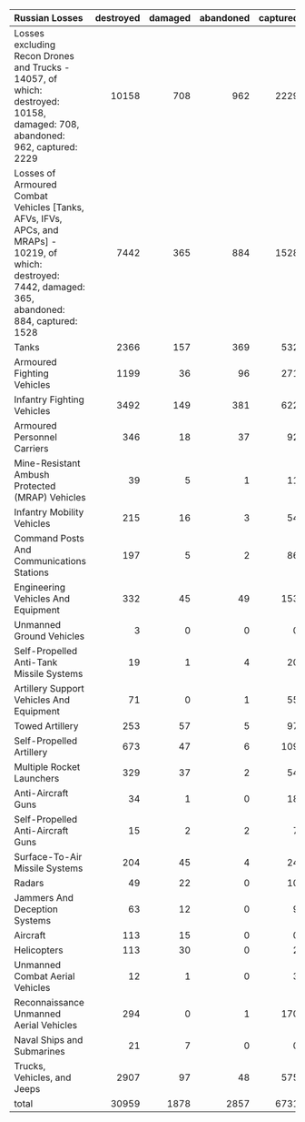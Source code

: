 | Russian Losses                                                                                                                                           |   destroyed |   damaged |   abandoned |   captured |   total |
|:---------------------------------------------------------------------------------------------------------------------------------------------------------|------------:|----------:|------------:|-----------:|--------:|
| Losses excluding Recon Drones and Trucks - 14057, of which: destroyed: 10158, damaged: 708, abandoned: 962, captured: 2229                               |       10158 |       708 |         962 |       2229 |   14057 |
| Losses of Armoured Combat Vehicles [Tanks, AFVs, IFVs, APCs, and MRAPs] - 10219, of which: destroyed: 7442, damaged: 365, abandoned: 884, captured: 1528 |        7442 |       365 |         884 |       1528 |   10219 |
| Tanks                                                                                                                                                    |        2366 |       157 |         369 |        532 |    3424 |
| Armoured Fighting Vehicles                                                                                                                               |        1199 |        36 |          96 |        271 |    1602 |
| Infantry Fighting Vehicles                                                                                                                               |        3492 |       149 |         381 |        622 |    4644 |
| Armoured Personnel Carriers                                                                                                                              |         346 |        18 |          37 |         92 |     493 |
| Mine-Resistant Ambush Protected  (MRAP) Vehicles                                                                                                         |          39 |         5 |           1 |         11 |      56 |
| Infantry Mobility Vehicles                                                                                                                               |         215 |        16 |           3 |         54 |     288 |
| Command Posts And Communications Stations                                                                                                                |         197 |         5 |           2 |         86 |     290 |
| Engineering Vehicles And Equipment                                                                                                                       |         332 |        45 |          49 |        153 |     579 |
| Unmanned Ground Vehicles                                                                                                                                 |           3 |         0 |           0 |          0 |       3 |
| Self-Propelled Anti-Tank Missile Systems                                                                                                                 |          19 |         1 |           4 |         20 |      44 |
| Artillery Support Vehicles And Equipment                                                                                                                 |          71 |         0 |           1 |         55 |     127 |
| Towed Artillery                                                                                                                                          |         253 |        57 |           5 |         97 |     412 |
| Self-Propelled Artillery                                                                                                                                 |         673 |        47 |           6 |        109 |     835 |
| Multiple Rocket Launchers                                                                                                                                |         329 |        37 |           2 |         54 |     422 |
| Anti-Aircraft Guns                                                                                                                                       |          34 |         1 |           0 |         18 |      53 |
| Self-Propelled Anti-Aircraft Guns                                                                                                                        |          15 |         2 |           2 |          7 |      26 |
| Surface-To-Air Missile Systems                                                                                                                           |         204 |        45 |           4 |         24 |     277 |
| Radars                                                                                                                                                   |          49 |        22 |           0 |         10 |      81 |
| Jammers And Deception Systems                                                                                                                            |          63 |        12 |           0 |          9 |      84 |
| Aircraft                                                                                                                                                 |         113 |        15 |           0 |          0 |     128 |
| Helicopters                                                                                                                                              |         113 |        30 |           0 |          2 |     145 |
| Unmanned Combat Aerial Vehicles                                                                                                                          |          12 |         1 |           0 |          3 |      16 |
| Reconnaissance Unmanned Aerial Vehicles                                                                                                                  |         294 |         0 |           1 |        170 |     465 |
| Naval Ships and Submarines                                                                                                                               |          21 |         7 |           0 |          0 |      28 |
| Trucks, Vehicles, and Jeeps                                                                                                                              |        2907 |        97 |          48 |        575 |    3627 |
| total                                                                                                                                                    |       30959 |      1878 |        2857 |       6731 |   42425 |